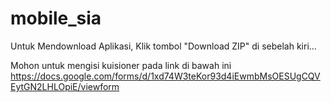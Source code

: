 mobile_sia
==========

Untuk Mendownload Aplikasi, Klik tombol "Download ZIP" di sebelah kiri...


Mohon untuk mengisi kuisioner pada link di bawah ini
https://docs.google.com/forms/d/1xd74W3teKor93d4iEwmbMsOESUgCQVEytGN2LHLOpiE/viewform

